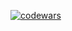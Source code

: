 [![codewars](https://www.codewars.com/users/AlihanSDev/badges/large)](https://www.codewars.com/users/AlihanSDev)   

